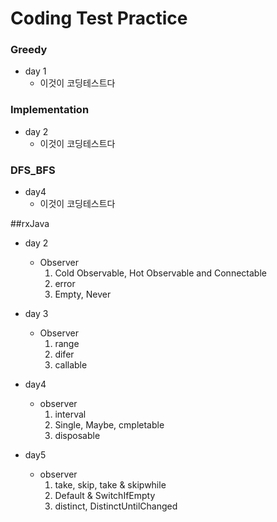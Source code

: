 # Coding Test Practice
### Greedy
- day 1
	- 이것이 코딩테스트다 
### Implementation
- day 2
	- 이것이 코딩테스트다 
### DFS_BFS
- day4
	- 이것이 코딩테스트다

##rxJava
- day 2
	- Observer
		1. Cold Observable, Hot Observable and Connectable
		2. error
		3. Empty, Never
- day 3
	- Observer
		1. range
		2. difer
		3. callable

- day4
	- observer
		1. interval
		2. Single, Maybe, cmpletable
		3. disposable
- day5
	- observer
		1. take, skip, take & skipwhile
		2. Default & SwitchIfEmpty
		3. distinct, DistinctUntilChanged